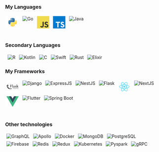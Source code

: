 
### My Languages
<div class="row">
<img src="https://raw.githubusercontent.com/github/explore/80688e429a7d4ef2fca1e82350fe8e3517d3494d/topics/python/python.png" alt="Python" height="40" style="vertical-align:top; margin:4px">
 <img src="https://golang.org/lib/godoc/images/go-logo-blue.svg" alt="Go" height="24" style="vertical-align:top; margin:4px">
<img src="https://raw.githubusercontent.com/github/explore/80688e429a7d4ef2fca1e82350fe8e3517d3494d/topics/javascript/javascript.png" alt="Javascript" height="40" style="vertical-align:top; margin:4px">
  <img src="https://raw.githubusercontent.com/github/explore/80688e429a7d4ef2fca1e82350fe8e3517d3494d/topics/typescript/typescript.png" alt="Typescript" height="40" style="vertical-align:top; margin:4px">
 <img src="https://brandslogos.com/wp-content/uploads/images/large/java-logo-1.png" alt="Java" height="40" style="vertical-align:top; margin:4px">
 </div>
 <br />
 
 ### Secondary Languages
 <div class="row>
 <img src="https://cdnlogo.com/logos/c/27/c.svg" alt="c#" height="40" style="vertical-align:top; margin:4px">
  <img src="https://upload.wikimedia.org/wikipedia/commons/thumb/1/1b/R_logo.svg/724px-R_logo.svg.png" alt="R" height="40" style="vertical-align:top; margin:4px">
  <img src="https://download.logo.wine/logo/Kotlin_(programming_language)/Kotlin_(programming_language)-Logo.wine.png" alt="Kotlin" height="40" style="vertical-align:top; margin:4px">
 <img src="https://cdn.iconscout.com/icon/free/png-512/c-programming-569564.png" alt="C" height="40" style="vertical-align:top; margin:4px">
 <img src="https://image.flaticon.com/icons/png/512/919/919833.png" alt="Swift" height="40" style="vertical-align:top; margin:4px">
 <img src="https://upload.wikimedia.org/wikipedia/commons/thumb/d/d5/Rust_programming_language_black_logo.svg/2048px-Rust_programming_language_black_logo.svg.png" alt="Rust" height="40" style="vertical-align:top; margin:4px">
  <img src="https://upload.wikimedia.org/wikipedia/commons/9/92/Official_Elixir_logo.png" alt="Elixir" height="40" style="vertical-align:top; margin:4px">
 </div>

 
 
 ### My Frameworks
 <div class="row">
  <img src="https://raw.githubusercontent.com/github/explore/80688e429a7d4ef2fca1e82350fe8e3517d3494d/topics/flask/flask.png" alt="Flask" height="40" style="vertical-align:top; margin:4px">
 <img src="https://nextsoftware.io/files/images/logos/main/django-logo.png" alt="Django" height="40" style="vertical-align:top; margin:4px">
  <img src="https://upload.wikimedia.org/wikipedia/commons/6/64/Expressjs.png" alt="ExpressJS" height="40" style="vertical-align:top; margin:4px">
   <img src="https://d33wubrfki0l68.cloudfront.net/e937e774cbbe23635999615ad5d7732decad182a/26072/logo-small.ede75a6b.svg" alt="NestJS" height="40" style="vertical-align:top; margin:4px">
   <img src="https://raw.githubusercontent.com/gofiber/docs/master/static/fiber_v2_logo.svg" alt="Flask" height="28" style="vertical-align:top; margin:4px">
 <img src="https://raw.githubusercontent.com/github/explore/80688e429a7d4ef2fca1e82350fe8e3517d3494d/topics/react/react.png" alt="React" height="40" style="vertical-align:top; margin:4px">
 <img src="https://upload.wikimedia.org/wikipedia/commons/thumb/8/8e/Nextjs-logo.svg/800px-Nextjs-logo.svg.png" alt="NextJS" height="40" style="vertical-align:top; margin:4px">
 <img src="https://raw.githubusercontent.com/github/explore/80688e429a7d4ef2fca1e82350fe8e3517d3494d/topics/vue/vue.png" alt="Vue" height="40" style="vertical-align:top; margin:4px">
 <img src="https://cdn.icon-icons.com/icons2/2107/PNG/512/file_type_flutter_icon_130599.png" alt="Flutter" height="40" style="vertical-align:top; margin:4px">
  <img src="https://www.endivesoftware.com/blog/wp-content/uploads/2020/01/Spring-Boot-Application-Development.png" alt="Spring Boot" height="40" style="vertical-align:top; margin:4px">
 </div>
 <br />
 
 
 ### Other technologies
 <div class="row">
  <img src="https://upload.wikimedia.org/wikipedia/commons/1/17/GraphQL_Logo.svg" alt="GraphQL" height="40" style="vertical-align:top; margin:4px">
  <img src="https://seeklogo.com/images/A/apollo-logo-DC7DD3C444-seeklogo.com.png" alt="Apollo" height="40" style="vertical-align:top; margin:4px">
  <img src="https://www.docker.com/sites/default/files/d8/2019-07/vertical-logo-monochromatic.png" alt="Docker" height="40" style="vertical-align:top; margin:4px">
  <img src="https://infinapps.com/wp-content/uploads/2018/10/mongodb-logo.png" alt="MongoDB" height="52" style="vertical-align:top; margin:4px">
   <img src="https://upload.wikimedia.org/wikipedia/commons/thumb/2/29/Postgresql_elephant.svg/1200px-Postgresql_elephant.svg.png" alt="PostgreSQL" height="40"   style="vertical-align:top; margin:4px">
   <img src="https://firebase.google.com/downloads/brand-guidelines/PNG/logo-vertical.png" alt="Firebase" height="52" style="vertical-align:top; margin:4px">
  <img src="https://download.logo.wine/logo/Redis/Redis-Logo.wine.png" alt="Redis" height="52" style="vertical-align:top; margin:4px">
 <img src="https://upload.wikimedia.org/wikipedia/commons/4/49/Redux.png" alt="Redux" height="48" style="vertical-align:top; margin:4px">
 <img src="https://download.logo.wine/logo/Kubernetes/Kubernetes-Logo.wine.png" alt="Kubernetes" height="52" style="vertical-align:top; margin:4px">
  <img src="https://miro.medium.com/max/800/1*nPcdyVwgcuEZiEZiRqApug.jpeg" alt="Pyspark" height="52" style="vertical-align:top; margin:4px">
 <img src="https://s.appbrain.com/static/202103031751824/blob/sdk-logos/grpc.png" alt="gRPC" height="40"   style="vertical-align:top; margin:4px">
</div>
<!--
**AleX77NP/AleX77NP** is a ✨ _special_ ✨ repository because its `README.md` (this file) appears on your GitHub profile.
-->
